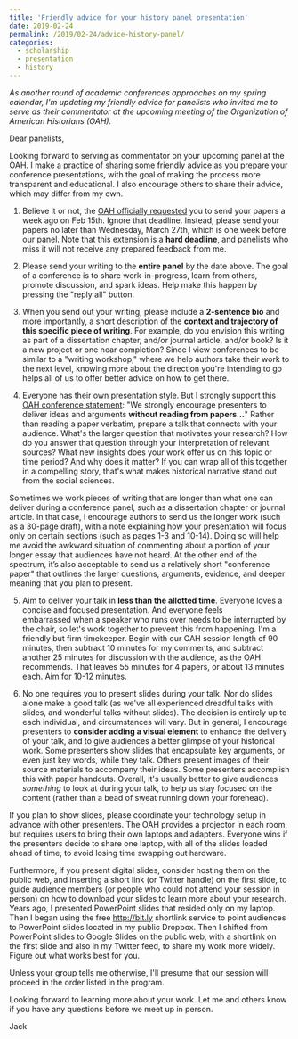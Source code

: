 ```yaml
---
title: 'Friendly advice for your history panel presentation'
date: 2019-02-24
permalink: /2019/02-24/advice-history-panel/
categories:
  - scholarship
  - presentation
  - history
---
```

*As another round of academic conferences approaches on my spring calendar, I'm updating my friendly advice for panelists who invited me to serve as their commentator at the upcoming meeting of the Organization of American Historians (OAH).*

Dear panelists,

Looking forward to serving as commentator on your upcoming panel at the OAH. I make a practice of sharing some friendly advice as you prepare your conference presentations, with the goal of making the process more transparent and educational. I also encourage others to share their advice, which may differ from my own.

1) Believe it or not, the [OAH officially requested](https://www.oah.org/meetings-events/oah19/speaker-info/) you to send your papers a week ago on Feb 15th. Ignore that deadline. Instead, please send your papers no later than Wednesday, March 27th, which is one week before our panel. Note that this extension is a **hard deadline**, and panelists who miss it will not receive any prepared feedback from me.

2) Please send your writing to the **entire panel** by the date above. The goal of a conference is to share work-in-progress, learn from others, promote discussion, and spark ideas. Help make this happen by pressing the "reply all" button.

3) When you send out your writing, please include a **2-sentence bio** and more importantly, a short description of the **context and trajectory of this specific piece of writing**. For example, do you envision this writing as part of a dissertation chapter, and/or journal article, and/or book? Is it a new project or one near completion? Since I view conferences to be similar to a "writing workshop," where we help authors take their work to the next level, knowing more about the direction you're intending to go helps all of us to offer better advice on how to get there.

4) Everyone has their own presentation style. But I strongly support this [OAH conference statement](https://www.oah.org/meetings-events/oah19/speaker-info/): "We strongly encourage presenters to deliver ideas and arguments **without reading from papers...**" Rather than reading a paper verbatim, prepare a talk that connects with your audience. What's the larger question that motivates your research? How do you answer that question through your interpretation of relevant sources? What new insights does your work offer us on this topic or time period? And why does it matter? If you can wrap all of this together in a compelling story, that's what makes historical narrative stand out from the social sciences.

Sometimes we work pieces of writing that are longer than what one can deliver during a conference panel, such as a dissertation chapter or journal article. In that case, I encourage authors to send us the longer work (such as a 30-page draft), with a note explaining how your presentation will focus only on certain sections (such as pages 1-3 and 10-14). Doing so will help me avoid the awkward situation of commenting about a portion of your longer essay that audiences have not heard. At the other end of the spectrum, it’s also acceptable to send us a relatively short "conference paper" that outlines the larger questions, arguments, evidence, and deeper meaning that you plan to present.

5) Aim to deliver your talk in **less than the allotted time**. Everyone loves a concise and focused presentation. And everyone feels embarrassed when a speaker who runs over needs to be interrupted by the chair, so let's work together to prevent this from happening. I'm a friendly but firm timekeeper. Begin with our OAH session length of 90 minutes, then subtract 10 minutes for my comments, and subtract another 25 minutes for discussion with the audience, as the OAH recommends. That leaves 55 minutes for 4 papers, or about 13 minutes each. Aim for 10-12 minutes.  

6) No one requires you to present slides during your talk. Nor do slides alone make a good talk (as we've all experienced dreadful talks with slides, and wonderful talks without slides). The decision is entirely up to each individual, and circumstances will vary. But in general, I encourage presenters to **consider adding a visual element** to enhance the delivery of your talk, and to give audiences a better glimpse of your historical work. Some presenters show slides that encapsulate key arguments, or even just key words, while they talk. Others present images of their source materials to accompany their ideas. Some presenters accomplish this with paper handouts. Overall, it's usually better to give audiences *something* to look at during your talk, to help us stay focused on the content (rather than a bead of sweat running down your forehead).

If you plan to show slides, please coordinate your technology setup in advance with other presenters. The OAH provides a projector in each room, but requires users to bring their own laptops and adapters. Everyone wins if the presenters decide to share one laptop, with all of the slides loaded ahead of time, to avoid losing time swapping out hardware.

Furthermore, if you present digital slides, consider hosting them on the public web, and inserting a short link (or Twitter handle) on the first slide, to guide audience members (or people who could not attend your session in person) on how to download your slides to learn more about your research. Years ago, I presented PowerPoint slides that resided only on my laptop. Then I began using the free <http://bit.ly> shortlink service to point audiences to PowerPoint slides located in my public Dropbox. Then I shifted from PowerPoint slides to Google Slides on the public web, with a shortlink on the first slide and also in my Twitter feed, to share my work more widely. Figure out what works best for you.

Unless your group tells me otherwise, I'll presume that our session will proceed in the order listed in the program.

Looking forward to learning more about your work. Let me and others know if you have any questions before we meet up in person.

Jack
